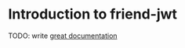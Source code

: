 # Introduction to friend-jwt

TODO: write [great documentation](http://jacobian.org/writing/what-to-write/)
